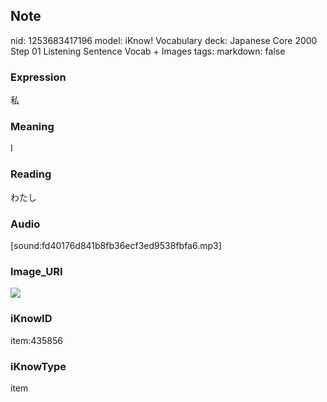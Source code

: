 ## Note
nid: 1253683417196
model: iKnow! Vocabulary
deck: Japanese Core 2000 Step 01 Listening Sentence Vocab + Images
tags: 
markdown: false

### Expression
私

### Meaning
I

### Reading
わたし

### Audio
[sound:fd40176d841b8fb36ecf3ed9538fbfa6.mp3]

### Image_URI
<!DOCTYPE html>
<title></title>
<img src="58ab6b30caa9fd22dc9673d0863aef46.jpg">



### iKnowID
item:435856

### iKnowType
item
